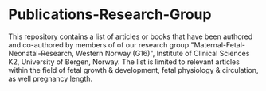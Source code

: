 # Publications-Research-Group
This repository contains a list of articles or books that have been authored and co-authored by members of of our research group "Maternal-Fetal-Neonatal-Research, Western Norway (G16)", Institute of Clinical Sciences K2, University of Bergen, Norway. The list is limited to relevant articles within the field of fetal growth & development, fetal physiology & circulation, as well pregnancy length.
